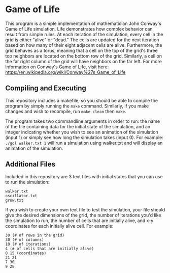 # Game of Life

This program is a simple implementation of mathematician John Conway's Game of Life simulation. Life demonstrates how complex behavior can result from simple rules. At each iteration of the simulation, every cell in the grid is either "alive" or "dead." The cells are updated for the next iteration based on how many of their eight adjacent cells are alive. Furthermore, the grid behaves as a torus, meaning that a cell on the top of the grid's three top neighbors are located on the bottom row of the grid. Similarly, a cell on the far right column of the grid will have neighbors on the far left. For more information on Conway's Game of Life, visit here: https://en.wikipedia.org/wiki/Conway%27s_Game_of_Life

## Compiling and Executing
This repository includes a makefile, so you should be able to compile the program by simply running the `make` command. Similarly, if you make changes and wish to recompile, run `make clean` then `make`.

The program takes two commandline arguments in order to run: the name of the file containing data for the initial state of the simulation, and an integer indicating whether you wish to see an animation of the simulation (input 1) or simply see how long the simulation takes (input 0). 
For example: `./gol walker.txt 1` will run a simulation using walker.txt and will display an animation of the simulation. 

## Additional Files
Included in this repository are 3 text files with initial states that you can use to run the simulation: 
```
walker.txt
oscillator.txt
grow.txt
```
If you wish to create your own text file to test the simulation, your file should give the desired dimensions of the grid, the number of iterations you'd like the simulation to run, the number of cells that are initially alive, and x-y coordinates for each initially alive cell. For example:  
```
30 (# of rows in the grid)
30 (# of columns)
10 (# of iterations) 
4 (# of cells that are initially alive)
0 15 (coordinates)
21 21
7 30
9 28
```
